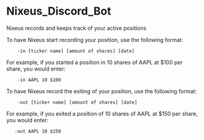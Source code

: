 # Nixeus_Discord_Bot
Nixeus records and keeps track of your active positions

To have Nixeus start recording your position, use the following format:

        -in [ticker name] [amount of shares] [date]
        
For example, if you started a position in 10 shares of AAPL at $100 per share, you would enter:

        -in AAPL 10 $100
        
To have Nixeus record the exiting of your position, use the following format:

        -out [ticker name] [amount of shares] [date]
        
For example, if you exited a position of 10 shares of AAPL at $150 per share, you would enter:

       -out AAPL 10 $150